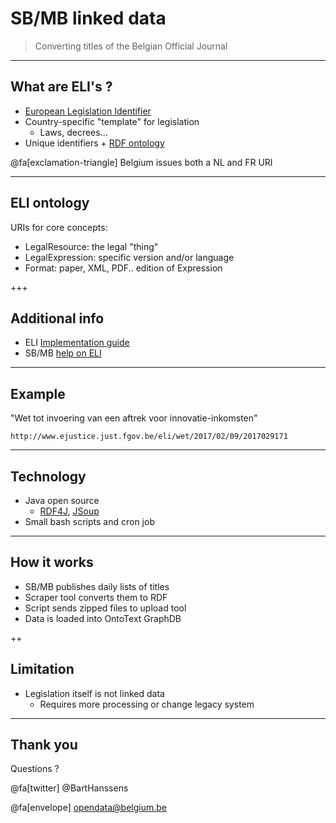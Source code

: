 # SB/MB linked data


> Converting titles of the Belgian Official Journal

---

## What are ELI's ?

- [European Legislation Identifier](http://eur-lex.europa.eu/eli-register/about.html)
- Country-specific "template" for legislation
  - Laws, decrees...
- Unique identifiers + [RDF ontology](http://publications.europa.eu/mdr/eli/index.html)

@fa[exclamation-triangle] Belgium issues both a NL and FR URI

---

## ELI ontology

URIs for core concepts:

- LegalResource: the legal "thing"
- LegalExpression: specific version and/or language
- Format: paper, XML, PDF.. edition of Expression

+++

## Additional info


- ELI [Implementation guide](https://publications.europa.eu/documents/2050822/2138819/ELI+-+A+Technical+Implementation+Guide.pdf)
- SB/MB [help on ELI](http://www.ejustice.just.fgov.be/eli)

---

## Example

"Wet tot invoering van een aftrek voor innovatie-inkomsten"
```
http://www.ejustice.just.fgov.be/eli/wet/2017/02/09/2017029171
```

---

## Technology

- Java open source
    - [RDF4J](http://rdf4j.org/), [JSoup](https://jsoup.org/)
- Small bash scripts and cron job

---

## How it works

- SB/MB publishes daily lists of titles
- Scraper tool converts them to RDF
- Script sends zipped files to upload tool
- Data is loaded into OntoText GraphDB

++

## Limitation

- Legislation itself is not linked data
  - Requires more processing or change legacy system


---

## Thank you

Questions ? 

@fa[twitter] @BartHanssens

@fa[envelope] [opendata@belgium.be](mailto:opendata@belgium.be)